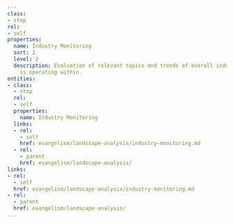 ```yaml
---
class:
- stop
rel:
- self
properties:
  name: Industry Monitoring
  sort: 2
  level: 2
  description: Evaluation of relevant topics and trends of overall industry an API
    is operating within.
entities:
- class:
  - stop
  rel:
  - self
  properties:
    name: Industry Monitoring
  links:
  - rel:
    - self
    href: evangelism/landscape-analysis/industry-monitoring.md
  - rel:
    - parent
    href: evangelism/landscape-analysis/
links:
- rel:
  - self
  href: evangelism/landscape-analysis/industry-monitoring.md
- rel:
  - parent
  href: evangelism/landscape-analysis/
...
```

